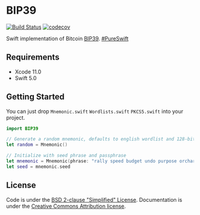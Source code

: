# BIP39
[![Build Status](https://travis-ci.org/pengpengliu/BIP39.svg)](https://travis-ci.org/pengpengliu/BIP39) [![codecov](https://codecov.io/gh/pengpengliu/BIP39/branch/master/graph/badge.svg)](https://codecov.io/gh/pengpengliu/BIP39)

Swift implementation of Bitcoin [BIP39](https://github.com/bitcoin/bips/blob/master/bip-0039.mediawiki). [#PureSwift](https://twitter.com/hashtag/pureswift)

## Requirements
* Xcode 11.0
* Swift 5.0

## Getting Started

You can just drop `Mnemonic.swift` `Wordlists.swift` `PKCS5.swift` into your project.

```swift
import BIP39

// Generate a random mnemonic, defaults to english wordlist and 128-bits of entropy
let random = Mnemonic()

// Initialize with seed phrase and passphrase
let mnemonic = Mnemonic(phrase: "rally speed budget undo purpose orchard hero news crunch flush wine finger".components(separatedBy: " "), passphrase: "")
let seed = mnemonic.seed
```

## License
Code is under the [BSD 2-clause "Simplified" License](LICENSE.txt).
Documentation is under the [Creative Commons Attribution license](https://creativecommons.org/licenses/by/4.0/).
